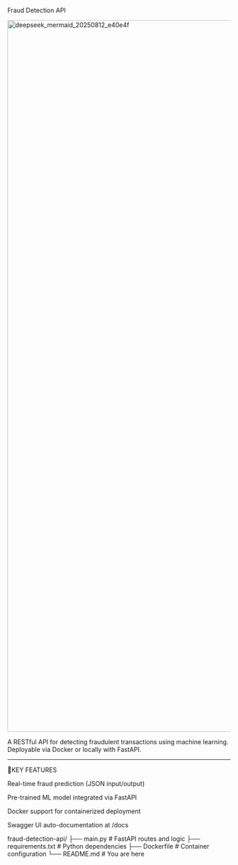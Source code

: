 
Fraud Detection API

<img width="1472" height="1602" alt="deepseek_mermaid_20250812_e40e4f" src="https://github.com/user-attachments/assets/444d3f93-a108-4253-8072-46f29104a186" />

A RESTful API for detecting fraudulent transactions using machine learning. Deployable via Docker or locally with FastAPI.

---

📌KEY FEATURES

Real-time fraud prediction (JSON input/output)

Pre-trained ML model integrated via FastAPI

Docker support for containerized deployment

Swagger UI auto-documentation at /docs

fraud-detection-api/
├── main.py               # FastAPI routes and logic
├── requirements.txt      # Python dependencies
├── Dockerfile            # Container configuration
└── README.md             # You are here
